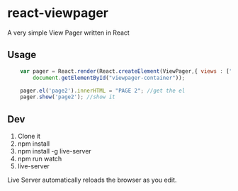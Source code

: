 react-viewpager
==============================
A very simple View Pager written in React

## Usage

```javascript
    var pager = React.render(React.createElement(ViewPager,{ views : ["page1","page2","page3"], visible:"page1"}),
        document.getElementById("viewpager-container"));

    pager.el('page2').innerHTML = "PAGE 2"; //get the el
    pager.show('page2'); //show it
```

## Dev

1. Clone it
2. npm install
3. npm install -g live-server
4. npm run watch
5. live-server

Live Server automatically reloads the browser as you edit.